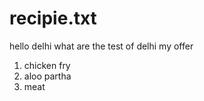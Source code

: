 # recipie.txt
hello delhi  what are the test of delhi 
my offer 
1) chicken fry 
2) aloo partha
3) meat
